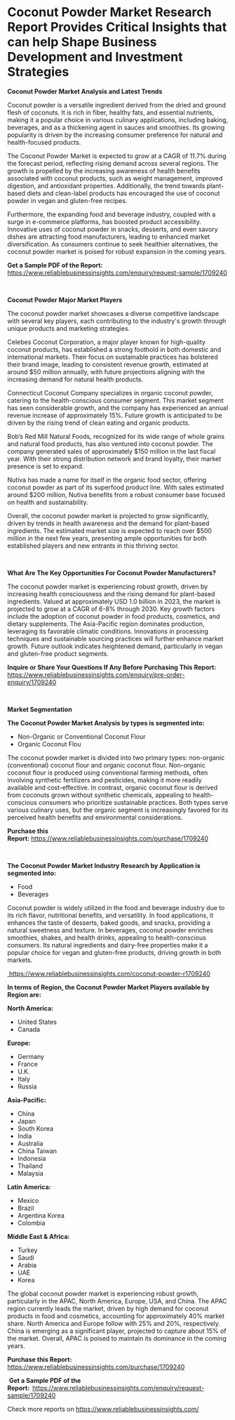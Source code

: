 <p><h1>Coconut Powder Market Research Report Provides Critical Insights that can help Shape Business Development and Investment Strategies</h1></p><p><strong>Coconut Powder Market Analysis and Latest Trends</strong></p>
<p><p>Coconut powder is a versatile ingredient derived from the dried and ground flesh of coconuts. It is rich in fiber, healthy fats, and essential nutrients, making it a popular choice in various culinary applications, including baking, beverages, and as a thickening agent in sauces and smoothies. Its growing popularity is driven by the increasing consumer preference for natural and health-focused products.</p><p>The Coconut Powder Market is expected to grow at a CAGR of 11.7% during the forecast period, reflecting rising demand across several regions. The growth is propelled by the increasing awareness of health benefits associated with coconut products, such as weight management, improved digestion, and antioxidant properties. Additionally, the trend towards plant-based diets and clean-label products has encouraged the use of coconut powder in vegan and gluten-free recipes.</p><p>Furthermore, the expanding food and beverage industry, coupled with a surge in e-commerce platforms, has boosted product accessibility. Innovative uses of coconut powder in snacks, desserts, and even savory dishes are attracting food manufacturers, leading to enhanced market diversification. As consumers continue to seek healthier alternatives, the coconut powder market is poised for robust expansion in the coming years.</p></p>
<p><strong>Get a Sample PDF of the Report:&nbsp;</strong> <a href="https://www.reliablebusinessinsights.com/enquiry/request-sample/1709240?utm_campaign=2295&utm_medium=2&utm_source=Github&utm_content=ia&utm_term=27032025&utm_id=coconut-powder">https://www.reliablebusinessinsights.com/enquiry/request-sample/1709240</a></p>
<p>&nbsp;</p>
<p><strong>Coconut Powder Major Market Players</strong></p>
<p><p>The coconut powder market showcases a diverse competitive landscape with several key players, each contributing to the industry's growth through unique products and marketing strategies. </p><p>Celebes Coconut Corporation, a major player known for high-quality coconut products, has established a strong foothold in both domestic and international markets. Their focus on sustainable practices has bolstered their brand image, leading to consistent revenue growth, estimated at around $50 million annually, with future projections aligning with the increasing demand for natural health products.</p><p>Connecticut Coconut Company specializes in organic coconut powder, catering to the health-conscious consumer segment. This market segment has seen considerable growth, and the company has experienced an annual revenue increase of approximately 15%. Future growth is anticipated to be driven by the rising trend of clean eating and organic products.</p><p>Bob’s Red Mill Natural Foods, recognized for its wide range of whole grains and natural food products, has also ventured into coconut powder. The company generated sales of approximately $150 million in the last fiscal year. With their strong distribution network and brand loyalty, their market presence is set to expand.</p><p>Nutiva has made a name for itself in the organic food sector, offering coconut powder as part of its superfood product line. With sales estimated around $200 million, Nutiva benefits from a robust consumer base focused on health and sustainability.</p><p>Overall, the coconut powder market is projected to grow significantly, driven by trends in health awareness and the demand for plant-based ingredients. The estimated market size is expected to reach over $500 million in the next few years, presenting ample opportunities for both established players and new entrants in this thriving sector.</p></p>
<p>&nbsp;</p>
<p><strong>What Are The Key Opportunities For Coconut Powder Manufacturers?</strong></p>
<p><p>The coconut powder market is experiencing robust growth, driven by increasing health consciousness and the rising demand for plant-based ingredients. Valued at approximately USD 1.0 billion in 2023, the market is projected to grow at a CAGR of 6-8% through 2030. Key growth factors include the adoption of coconut powder in food products, cosmetics, and dietary supplements. The Asia-Pacific region dominates production, leveraging its favorable climatic conditions. Innovations in processing techniques and sustainable sourcing practices will further enhance market growth. Future outlook indicates heightened demand, particularly in vegan and gluten-free product segments.</p></p>
<p><strong>Inquire or Share Your Questions If Any Before Purchasing This Report:</strong> <a href="https://www.reliablebusinessinsights.com/enquiry/pre-order-enquiry/1709240?utm_campaign=2295&utm_medium=2&utm_source=Github&utm_content=ia&utm_term=27032025&utm_id=coconut-powder">https://www.reliablebusinessinsights.com/enquiry/pre-order-enquiry/1709240</a></p>
<p>&nbsp;</p>
<p><strong>Market Segmentation</strong></p>
<p><strong>The Coconut Powder Market Analysis by types is segmented into:</strong></p>
<p><ul><li>Non-Organic or Conventional Coconut Flour</li><li>Organic Coconut Flou</li></ul></p>
<p><p>The coconut powder market is divided into two primary types: non-organic (conventional) coconut flour and organic coconut flour. Non-organic coconut flour is produced using conventional farming methods, often involving synthetic fertilizers and pesticides, making it more readily available and cost-effective. In contrast, organic coconut flour is derived from coconuts grown without synthetic chemicals, appealing to health-conscious consumers who prioritize sustainable practices. Both types serve various culinary uses, but the organic segment is increasingly favored for its perceived health benefits and environmental considerations.</p></p>
<p><strong>Purchase this Report:&nbsp;</strong><a href="https://www.reliablebusinessinsights.com/purchase/1709240?utm_campaign=2295&utm_medium=2&utm_source=Github&utm_content=ia&utm_term=27032025&utm_id=coconut-powder">https://www.reliablebusinessinsights.com/purchase/1709240</a></p>
<p>&nbsp;</p>
<p><strong>The Coconut Powder Market Industry Research by Application is segmented into:</strong></p>
<p><ul><li>Food</li><li>Beverages</li></ul></p>
<p><p>Coconut powder is widely utilized in the food and beverage industry due to its rich flavor, nutritional benefits, and versatility. In food applications, it enhances the taste of desserts, baked goods, and snacks, providing a natural sweetness and texture. In beverages, coconut powder enriches smoothies, shakes, and health drinks, appealing to health-conscious consumers. Its natural ingredients and dairy-free properties make it a popular choice for vegan and gluten-free products, driving growth in both markets.</p></p>
<p><a href="https://www.reliablebusinessinsights.com/coconut-powder-r1709240?utm_campaign=2295&utm_medium=2&utm_source=Github&utm_content=ia&utm_term=27032025&utm_id=coconut-powder">&nbsp;https://www.reliablebusinessinsights.com/coconut-powder-r1709240</a></p>
<p><strong>In terms of Region, the Coconut Powder Market Players available by Region are:</strong></p>
<p>
    <p> <strong> North America: </strong>
        <ul>
            <li>United States</li>
            <li>Canada</li>
        </ul>
        </p> 
    <p> <strong> Europe: </strong>
        <ul>
            <li>Germany</li>
            <li>France</li>
            <li>U.K.</li>
            <li>Italy</li>
            <li>Russia</li>
        </ul>
        </p> 
    <p> <strong> Asia-Pacific: </strong>
        <ul>
            <li>China</li>
            <li>Japan</li>
            <li>South Korea</li>
            <li>India</li>
            <li>Australia</li>
            <li>China Taiwan</li>
            <li>Indonesia</li>
            <li>Thailand</li>
            <li>Malaysia</li>
        </ul>
        </p> 
    <p> <strong> Latin America: </strong>
        <ul>
            <li>Mexico</li>
            <li>Brazil</li>
            <li>Argentina Korea</li>
            <li>Colombia</li>
        </ul>
        </p> 
    <p> <strong> Middle East & Africa: </strong>
        <ul>
            <li>Turkey</li>
            <li>Saudi</li>
            <li>Arabia</li>
            <li>UAE</li>
            <li>Korea</li>
        </ul>
    </p>
    </p>
<p><p>The global coconut powder market is experiencing robust growth, particularly in the APAC, North America, Europe, USA, and China. The APAC region currently leads the market, driven by high demand for coconut products in food and cosmetics, accounting for approximately 40% market share. North America and Europe follow with 25% and 20%, respectively. China is emerging as a significant player, projected to capture about 15% of the market. Overall, APAC is poised to maintain its dominance in the coming years.</p></p>
<p><strong>Purchase this Report: </strong><a href="https://www.reliablebusinessinsights.com/purchase/1709240?utm_campaign=2295&utm_medium=2&utm_source=Github&utm_content=ia&utm_term=27032025&utm_id=coconut-powder">https://www.reliablebusinessinsights.com/purchase/1709240</a></p>
<p>&nbsp;<strong>Get a Sample PDF of the Report:&nbsp;&nbsp;</strong><a href="https://www.reliablebusinessinsights.com/enquiry/request-sample/1709240?utm_campaign=2295&utm_medium=2&utm_source=Github&utm_content=ia&utm_term=27032025&utm_id=coconut-powder">https://www.reliablebusinessinsights.com/enquiry/request-sample/1709240</a></p>
<p><strong></strong></p>
<p>Check more reports on <a href="https://www.reliablebusinessinsights.com/?utm_campaign=2295&utm_medium=2&utm_source=Github&utm_content=ia&utm_term=27032025&utm_id=coconut-powder">https://www.reliablebusinessinsights.com/</a></p>